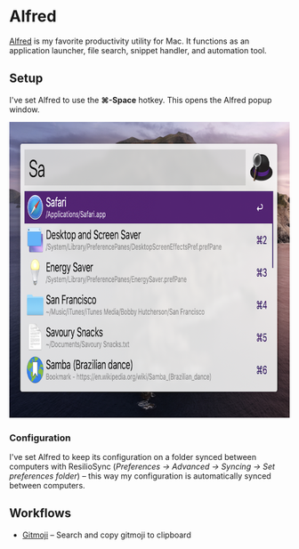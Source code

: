 # Alfred

[Alfred](https://www.alfredapp.com) is my favorite productivity utility for Mac. It functions as an application launcher, file search, snippet handler, and automation tool.

## Setup

I've set Alfred to use the **⌘-Space** hotkey. This opens the Alfred popup window.

<img src="popup.png" alt="Popup open with app search results listed" width="800" height="532">

### Configuration

I've set Alfred to keep its configuration on a folder synced between computers with ResilioSync (_Preferences → Advanced → Syncing → Set preferences folder_)  – this way my configuration is automatically synced between computers.

## Workflows

- [Gitmoji](https://github.com/Quilljou/alfred-gitmoji-workflow) – Search and copy gitmoji to clipboard

